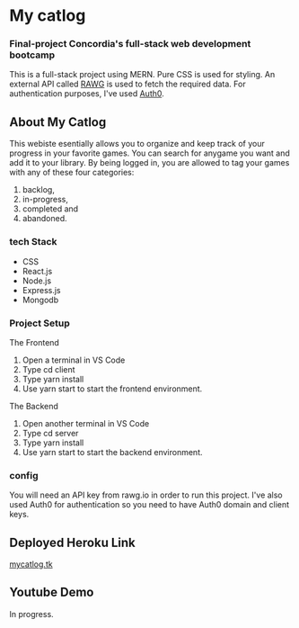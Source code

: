 #  My catlog 
### Final-project Concordia's full-stack web development bootcamp
This is a full-stack project using MERN. Pure CSS is used for styling. 
An external API called [RAWG](https://rawg.io/apidocs) is used to fetch the required data. 
For authentication purposes, I've used [Auth0](https://auth0.com/).


## About My Catlog
This webiste esentially allows you to organize and keep track of your progress in your favorite games. You can search for anygame you want and add it to your library. By being logged in, you are allowed to tag your games with any of these four categories:
1. backlog,
2. in-progress,
3. completed and 
4. abandoned.

### tech Stack
* CSS
* React.js
* Node.js
* Express.js
* Mongodb


### Project Setup
The Frontend
1. Open a terminal in VS Code
2. Type cd client
3. Type yarn install
4. Use yarn start to start the frontend environment.

The Backend
1. Open another terminal in VS Code
2. Type cd server
3. Type yarn install
4. Use yarn start to start the backend environment.

### config
You will need an API key from rawg.io in order to run this project. I've also used Auth0 for authentication so you need to have Auth0 domain and client keys.

## Deployed Heroku Link
 
 [mycatlog.tk](https://mycatlog.tk)

## Youtube Demo
In progress.